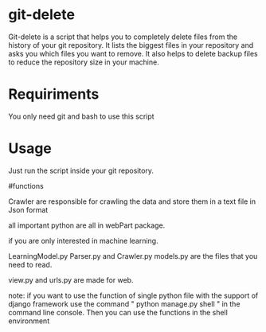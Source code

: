 # git-delete

Git-delete is a script that helps you to completely delete files from the history of your git repository.
It lists the biggest files in your repository and asks you which files you want to remove.
It also helps to delete backup files to reduce the repository size in your machine.

# Requiriments

You only need git and bash to use this script

# Usage

Just run the script inside your git repository.

#functions

Crawler are responsible for crawling the data and store them in a text file in Json format

all important python are all in webPart package.

if you are only interested in machine learning.

LearningModel.py Parser.py and Crawler.py models.py are the files that you need to read.

 view.py and urls.py are made for web.

note:
if you want to use the function of single python file with the support of django framework
use the command " python manage.py shell " in the command line console. Then you can use the
functions in the shell environment

